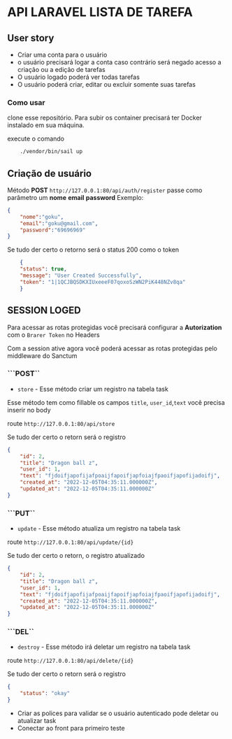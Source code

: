 # API LARAVEL LISTA DE TAREFA

## User story
- Criar uma conta para o usuário
- o usuário precisará logar a conta caso contrário será negado acesso a criação ou a edição de tarefas
- O usuário logado poderá ver todas tarefas
- O usuário poderá criar, editar ou excluir somente suas tarefas

### Como usar
clone esse repositório.
Para subir os container precisará ter Docker instalado em sua máquina.

execute o comando 
```bash
    ./vendor/bin/sail up
```

## Criação de usuário
Método **POST** ``http://127.0.0.1:80/api/auth/register``
passe como parâmetro um **nome** **email** **password**
Exemplo:
```json
{
    "nome":"goku",
    "email":"goku@gmail.com",
    "password":"69696969"
}

```
Se tudo der certo o retorno será o status 200 como o token

```json
    {
    "status": true,
    "message": "User Created Successfully",
    "token": "1|1QCJBQSDKXIUxeeeF07qoxoSzWN2PiK448NZv8qa"
    }
```
## SESSION LOGED
Para acessar as rotas protegidas você precisará configurar a **Autorization** com o ``Brarer Token`` no Headers

Com a session ative agora você poderá acessar as rotas protegidas pelo middleware do Sanctum

### ```POST``
- ``store`` - Esse método criar um registro na tabela task

Esse método tem como fillable os campos ``title``, ``user_id``,``text`` você precisa inserir no body

route ``http://127.0.0.1:80/api/store``
  
Se tudo der certo o retorn será o registro

```json
{
    "id": 2,
    "title": "Dragon ball z",
    "user_id": 1,
    "text": "fjdoifjapofijafpoaijfapoifjapfoiajfpaoifjapofijadoifj",
    "created_at": "2022-12-05T04:35:11.000000Z",
    "updated_at": "2022-12-05T04:35:11.000000Z"
}

```

### ```PUT``  
- ``update`` - Esse método atualiza um registro na tabela task

route ``http://127.0.0.1:80/api/update/{id}``
  
Se tudo der certo o retorn, o registro atualizado

```json
{
    "id": 2,
    "title": "Dragon ball z",
    "user_id": 1,
    "text": "fjdoifjapofijafpoaijfapoifjapfoiajfpaoifjapofijadoifj",
    "created_at": "2022-12-05T04:35:11.000000Z",
    "updated_at": "2022-12-05T04:35:11.000000Z"
}

```

### ```DEL``
- ``destroy`` - Esse método irá deletar um registro na tabela task


route ``http://127.0.0.1:80/api/delete/{id}``
  
Se tudo der certo o retorn será o registro

```json
{
    "status": "okay"
}

```
- Criar as polices para validar se o usuário autenticado pode deletar ou atualizar task
- Conectar ao front para primeiro teste







